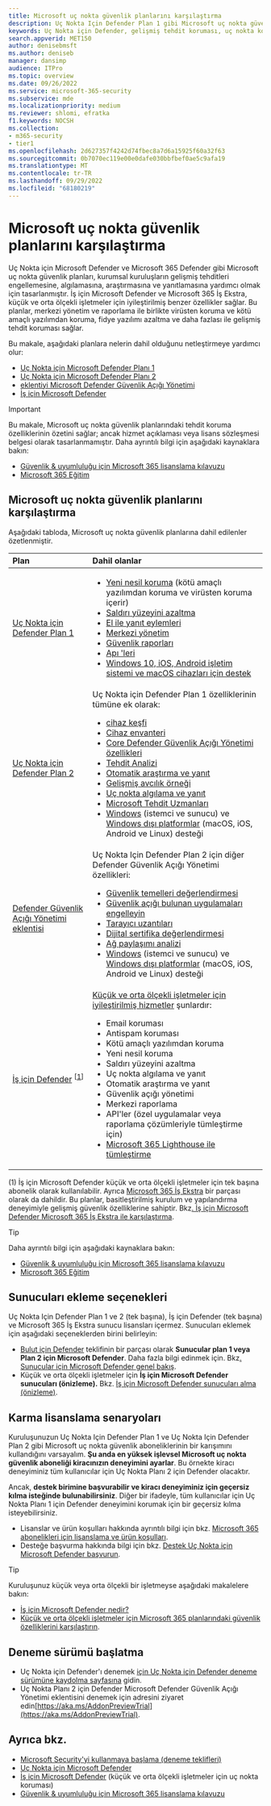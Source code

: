 ```yaml
---
title: Microsoft uç nokta güvenlik planlarını karşılaştırma
description: Uç Nokta Için Defender Plan 1 gibi Microsoft uç nokta güvenlik planlarını Uç Nokta Için Defender Plan 2 ile karşılaştırın. Planlar arasındaki farklar hakkında bilgi edinin ve kuruluşunuzun gereksinimlerine uygun planı seçin.
keywords: Uç Nokta için Defender, gelişmiş tehdit koruması, uç nokta koruması, uç nokta güvenliği, cihaz güvenliği, siber güvenlik
search.appverid: MET150
author: denisebmsft
ms.author: deniseb
manager: dansimp
audience: ITPro
ms.topic: overview
ms.date: 09/26/2022
ms.service: microsoft-365-security
ms.subservice: mde
ms.localizationpriority: medium
ms.reviewer: shlomi, efratka
f1.keywords: NOCSH
ms.collection:
- m365-security
- tier1
ms.openlocfilehash: 2d627357f4242d74fbec8a7d6a15925f60a32f63
ms.sourcegitcommit: 0b7070ec119e00e0dafe030bbfbef0ae5c9afa19
ms.translationtype: MT
ms.contentlocale: tr-TR
ms.lasthandoff: 09/29/2022
ms.locfileid: "68180219"
---
```

# <a name="compare-microsoft-endpoint-security-plans"></a>Microsoft uç nokta güvenlik planlarını karşılaştırma

Uç Nokta için Microsoft Defender ve Microsoft 365 Defender gibi Microsoft uç nokta güvenlik planları, kurumsal kuruluşların gelişmiş tehditleri engellemesine, algılamasına, araştırmasına ve yanıtlamasına yardımcı olmak için tasarlanmıştır. İş için Microsoft Defender ve Microsoft 365 İş Ekstra, küçük ve orta ölçekli işletmeler için iyileştirilmiş benzer özellikler sağlar. Bu planlar, merkezi yönetim ve raporlama ile birlikte virüsten koruma ve kötü amaçlı yazılımdan koruma, fidye yazılımı azaltma ve daha fazlası ile gelişmiş tehdit koruması sağlar. 

Bu makale, aşağıdaki planlara nelerin dahil olduğunu netleştirmeye yardımcı olur: 

- [Uç Nokta için Microsoft Defender Planı 1](https://go.microsoft.com/fwlink/p/?linkid=2154037)
- [Uç Nokta için Microsoft Defender Planı 2](https://go.microsoft.com/fwlink/p/?linkid=2154037)
- [eklentiyi Microsoft Defender Güvenlik Açığı Yönetimi](../defender-vulnerability-management/index.yml)
- [İş için Microsoft Defender](../defender-business/mdb-overview.md) 

> [!IMPORTANT]
> Bu makale, Microsoft uç nokta güvenlik planlarındaki tehdit koruma özelliklerinin özetini sağlar; ancak hizmet açıklaması veya lisans sözleşmesi belgesi olarak tasarlanmamıştır. Daha ayrıntılı bilgi için aşağıdaki kaynaklara bakın:
> - [Güvenlik & uyumluluğu için Microsoft 365 lisanslama kılavuzu](/office365/servicedescriptions/microsoft-365-service-descriptions/microsoft-365-tenantlevel-services-licensing-guidance/microsoft-365-security-compliance-licensing-guidance)
> - [Microsoft 365 Eğitim](/office365/servicedescriptions/office-365-platform-service-description/microsoft-365-education)

## <a name="compare-microsoft-endpoint-security-plans"></a>Microsoft uç nokta güvenlik planlarını karşılaştırma

Aşağıdaki tabloda, Microsoft uç nokta güvenlik planlarına dahil edilenler özetlenmiştir.

| Plan | Dahil olanlar |
|:---|:---|
| [Uç Nokta için Defender Plan 1](defender-endpoint-plan-1.md)  | <ul><li>[Yeni nesil koruma](defender-endpoint-plan-1.md#next-generation-protection) (kötü amaçlı yazılımdan koruma ve virüsten koruma içerir)</li><li>[Saldırı yüzeyini azaltma](defender-endpoint-plan-1.md#attack-surface-reduction)</li><li> [El ile yanıt eylemleri](defender-endpoint-plan-1.md#manual-response-actions)</li><li>[Merkezi yönetim](defender-endpoint-plan-1.md#centralized-management)</li><li>[Güvenlik raporları](defender-endpoint-plan-1.md#reporting)</li><li>[Apı 'leri](defender-endpoint-plan-1.md#apis)</li><li>[Windows 10, iOS, Android işletim sistemi ve macOS cihazları için destek](defender-endpoint-plan-1.md#cross-platform-support)</li></ul>|
| [Uç Nokta için Defender Plan 2](microsoft-defender-endpoint.md)  | Uç Nokta için Defender Plan 1 özelliklerinin tümüne ek olarak:<ul><li>[cihaz keşfi](device-discovery.md)</li><li>[Cihaz envanteri](machines-view-overview.md)</li><li>[Core Defender Güvenlik Açığı Yönetimi özellikleri](../defender-vulnerability-management/defender-vulnerability-management-capabilities.md)</li><li>[Tehdit Analizi](threat-analytics.md)</li><li>[Otomatik araştırma ve yanıt](automated-investigations.md)</li><li>[Gelişmiş avcılık örneği](advanced-hunting-overview.md)</li><li>[Uç nokta algılama ve yanıt](overview-endpoint-detection-response.md)</li><li>[Microsoft Tehdit Uzmanları](microsoft-threat-experts.md)</li><li>[Windows](configure-endpoints.md) (istemci ve sunucu) ve [Windows dışı platformlar](configure-endpoints-non-windows.md) (macOS, iOS, Android ve Linux) desteği</li></ul> |
| [Defender Güvenlik Açığı Yönetimi eklentisi](../defender-vulnerability-management/defender-vulnerability-management-capabilities.md) | Uç Nokta Için Defender Plan 2 için diğer Defender Güvenlik Açığı Yönetimi özellikleri:<ul><li>[Güvenlik temelleri değerlendirmesi](../defender-vulnerability-management/tvm-security-baselines.md)</li><li>[Güvenlik açığı bulunan uygulamaları engelleyin](../defender-vulnerability-management/tvm-block-vuln-apps.md)</li><li>[Tarayıcı uzantıları](../defender-vulnerability-management/tvm-browser-extensions.md)</li><li>[Dijital sertifika değerlendirmesi](../defender-vulnerability-management/tvm-certificate-inventory.md)</li><li>[Ağ paylaşımı analizi](../defender-vulnerability-management/tvm-network-share-assessment.md)</li><li>[Windows](configure-endpoints.md) (istemci ve sunucu) ve [Windows dışı platformlar](configure-endpoints-non-windows.md) (macOS, iOS, Android ve Linux) desteği</li></ul> |
| [İş için Defender](../defender-business/mdb-overview.md) <sup>[[1](#fn1)]</sup>  | [Küçük ve orta ölçekli işletmeler için iyileştirilmiş hizmetler](../defender-business/compare-mdb-m365-plans.md) şunlardır: <ul><li>Email koruması</li><li>Antispam koruması</li><li>Kötü amaçlı yazılımdan koruma</li><li>Yeni nesil koruma</li><li>Saldırı yüzeyini azaltma</li><li>Uç nokta algılama ve yanıt</li><li>Otomatik araştırma ve yanıt </li><li>Güvenlik açığı yönetimi</li><li>Merkezi raporlama</li><li>API'ler (özel uygulamalar veya raporlama çözümleriyle tümleştirme için)</li><li>[Microsoft 365 Lighthouse ile tümleştirme](../defender-business/mdb-lighthouse-integration.md)</li></ul> |

(<a id="fn1">1</a>) İş için Microsoft Defender küçük ve orta ölçekli işletmeler için tek başına abonelik olarak kullanılabilir. Ayrıca [Microsoft 365 İş Ekstra](/microsoft-365/business-premium) bir parçası olarak da dahildir. Bu planlar, basitleştirilmiş kurulum ve yapılandırma deneyimiyle gelişmiş güvenlik özelliklerine sahiptir. Bkz[. İş için Microsoft Defender Microsoft 365 İş Ekstra ile karşılaştırma](/microsoft-365/security/defender-business/compare-mdb-m365-plans#compare-microsoft-defender-for-business-to-microsoft-365-business-premium).

> [!TIP]
> Daha ayrıntılı bilgi için aşağıdaki kaynaklara bakın:
> - [Güvenlik & uyumluluğu için Microsoft 365 lisanslama kılavuzu](/office365/servicedescriptions/microsoft-365-service-descriptions/microsoft-365-tenantlevel-services-licensing-guidance/microsoft-365-security-compliance-licensing-guidance)
> - [Microsoft 365 Eğitim](/office365/servicedescriptions/office-365-platform-service-description/microsoft-365-education)

## <a name="options-for-onboarding-servers"></a>Sunucuları ekleme seçenekleri

Uç Nokta Için Defender Plan 1 ve 2 (tek başına), İş için Defender (tek başına) ve Microsoft 365 İş Ekstra sunucu lisansları içermez. Sunucuları eklemek için aşağıdaki seçeneklerden birini belirleyin:

- [Bulut için Defender](/azure/defender-for-cloud/defender-for-cloud-introduction) teklifinin bir parçası olarak **Sunucular plan 1 veya Plan 2 için Microsoft Defender**. Daha fazla bilgi edinmek için. Bkz[. Sunucular için Microsoft Defender genel bakış](/azure/defender-for-cloud/defender-for-servers-introduction).
- Küçük ve orta ölçekli işletmeler için **İş için Microsoft Defender sunucuları (önizleme).** Bkz. [İş için Microsoft Defender sunucuları alma (önizleme)](../defender-business/get-defender-business-servers.md).

## <a name="mixed-licensing-scenarios"></a>Karma lisanslama senaryoları

Kuruluşunuzun Uç Nokta Için Defender Plan 1 ve Uç Nokta Için Defender Plan 2 gibi Microsoft uç nokta güvenlik aboneliklerinin bir karışımını kullandığını varsayalım. **Şu anda en yüksek işlevsel Microsoft uç nokta güvenlik aboneliği kiracınızın deneyimini ayarlar**. Bu örnekte kiracı deneyiminiz tüm kullanıcılar için Uç Nokta Planı 2 için Defender olacaktır.

Ancak, **destek birimine başvurabilir ve kiracı deneyiminiz için geçersiz kılma isteğinde bulunabilirsiniz**. Diğer bir ifadeyle, tüm kullanıcılar için Uç Nokta Planı 1 için Defender deneyimini korumak için bir geçersiz kılma isteyebilirsiniz. 

- Lisanslar ve ürün koşulları hakkında ayrıntılı bilgi için bkz. [Microsoft 365 abonelikleri için lisanslama ve ürün koşulları](https://www.microsoft.com/licensing/terms/productoffering/Microsoft365/MCA).
- Desteğe başvurma hakkında bilgi için bkz. [Destek Uç Nokta için Microsoft Defender başvurun](contact-support.md).

> [!TIP]
> Kuruluşunuz küçük veya orta ölçekli bir işletmeyse aşağıdaki makalelere bakın:
> - [İş için Microsoft Defender nedir?](../defender-business/mdb-overview.md)
> - [Küçük ve orta ölçekli işletmeler için Microsoft 365 planlarındaki güvenlik özelliklerini karşılaştırın](../defender-business/compare-mdb-m365-plans.md).

## <a name="start-a-trial"></a>Deneme sürümü başlatma

- Uç Nokta için Defender'ı denemek [için Uç Nokta için Defender deneme sürümüne kaydolma sayfasına](https://go.microsoft.com/fwlink/p/?LinkID=2168109) gidin.
- Uç Nokta Planı 2 için Defender Microsoft Defender Güvenlik Açığı Yönetimi eklentisini denemek için adresini ziyaret edin[https://aka.ms/AddonPreviewTrial](https://aka.ms/AddonPreviewTrial). 

## <a name="see-also"></a>Ayrıca bkz.

- [Microsoft Security'yi kullanmaya başlama (deneme teklifleri)](https://www.microsoft.com/security/business/get-started/start-free-trial)
- [Uç Nokta için Microsoft Defender](microsoft-defender-endpoint.md)
- [İş için Microsoft Defender](../defender-business/mdb-overview.md) (küçük ve orta ölçekli işletmeler için uç nokta koruması)
- [Güvenlik & uyumluluğu için Microsoft 365 lisanslama kılavuzu](/office365/servicedescriptions/microsoft-365-service-descriptions/microsoft-365-tenantlevel-services-licensing-guidance/microsoft-365-security-compliance-licensing-guidance)
